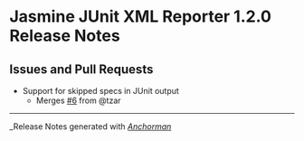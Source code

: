 # Jasmine JUnit XML Reporter 1.2.0 Release Notes

## Issues and Pull Requests

* Support for skipped specs in JUnit output
  - Merges [#6](https://github.com/jasmine/jasmine-npm/issues/6) from @tzar

------

_Release Notes generated with _[Anchorman](http://github.com/infews/anchorman)_
